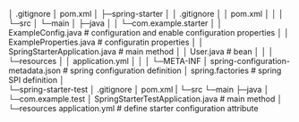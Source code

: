 │  .gitignore
│  pom.xml
│
├─spring-starter
│  │  .gitignore
│  │  pom.xml
│  │
│  └─src
│    └─main
│        ├─java
│        │  └─com.example.starter
│        │          ExampleConfig.java                # configuration and enable configuration properties
│        │          ExampleProperties.java            # configuratin properties
│        │          SpringStarterApplication.java     # main method
│        │          User.java                         # bean
│        │
│        └─resources
│            │  application.yml
│            │
│            └─META-INF
│                    spring-configuration-metadata.json # spring configuration definition
│                    spring.factories                   # spring SPI definition
│  
└─spring-starter-test
    │  .gitignore
    │  pom.xml
    |
    └─src
      └─main
          ├─java
          │  └─com.example.test
          │          SpringStarterTestApplication.java # main method
          │
          └─resources
                  application.yml                      # define starter configuration attribute
    

